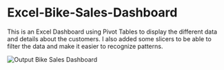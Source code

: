 # Excel-Bike-Sales-Dashboard
This is an Excel Dashboard using Pivot Tables to display the different data and details about the customers. 
I also added some slicers to be able to filter the data and make it easier to recognize patterns.



![Output Bike Sales Dashboard](https://github.com/AndreiG16/Excel-Bike-Sales-Dashboard/assets/155651526/9d219265-55fa-45c1-822a-84d124f63cfc)


